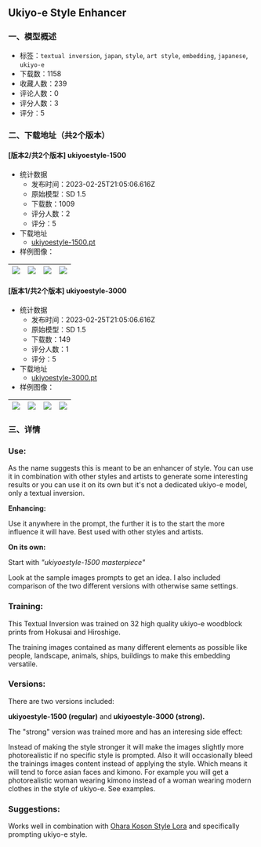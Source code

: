 ## Ukiyo-e Style Enhancer
### 一、模型概述

- 标签：`textual inversion`, `japan`, `style`, `art style`, `embedding`, `japanese`, `ukiyo-e`
- 下载数：1158
- 收藏人数：239
- 评论人数：0
- 评分人数：3
- 评分：5

### 二、下载地址（共2个版本）

#### [版本2/共2个版本] ukiyoestyle-1500

- 统计数据
  - 发布时间：2023-02-25T21:05:06.616Z
  - 原始模型：SD 1.5
  - 下载数：1009
  - 评分人数：2
  - 评分：5
- 下载地址
  - [ukiyoestyle-1500.pt](https://civitai.com/api/download/models/15365)
- 样例图像：

| <img src="https://image.civitai.com/xG1nkqKTMzGDvpLrqFT7WA/2d580342-ab53-4dbd-ff05-17014a66b600/width=450/152869.jpeg" /> | <img src="https://image.civitai.com/xG1nkqKTMzGDvpLrqFT7WA/f5e6dff3-ddf6-4351-e63d-ad74a7003700/width=450/152868.jpeg" /> | <img src="https://image.civitai.com/xG1nkqKTMzGDvpLrqFT7WA/b537d341-9fb0-4ce3-98f0-ea9050865400/width=450/152867.jpeg" /> | <img src="https://image.civitai.com/xG1nkqKTMzGDvpLrqFT7WA/e98d3be6-0260-404a-37f3-9a3f22f7cd00/width=450/152866.jpeg" /> |
| ---- | ---- | ---- | ---- |

#### [版本1/共2个版本] ukiyoestyle-3000

- 统计数据
  - 发布时间：2023-02-25T21:05:06.616Z
  - 原始模型：SD 1.5
  - 下载数：149
  - 评分人数：1
  - 评分：5
- 下载地址
  - [ukiyoestyle-3000.pt](https://civitai.com/api/download/models/15364)
- 样例图像：

| <img src="https://image.civitai.com/xG1nkqKTMzGDvpLrqFT7WA/ffcad1f7-2c3a-4b21-a91f-7af0fbb6a400/width=450/152859.jpeg" /> | <img src="https://image.civitai.com/xG1nkqKTMzGDvpLrqFT7WA/a4e618f3-93c2-4606-c420-11c1fc095100/width=450/152863.jpeg" /> | <img src="https://image.civitai.com/xG1nkqKTMzGDvpLrqFT7WA/da9a91c8-e28f-4569-af11-3e54d1acfb00/width=450/152862.jpeg" /> | <img src="https://image.civitai.com/xG1nkqKTMzGDvpLrqFT7WA/031b76d3-7cf9-4f80-721e-ab7dee280400/width=450/152861.jpeg" /> |
| ---- | ---- | ---- | ---- |


### 三、详情
<h3>Use:</h3><p>As the name suggests this is meant to be an enhancer of style. You can use it in combination with other styles and artists to generate some interesting results or you can use it on its own but it's not a dedicated ukiyo-e model, only a textual inversion.</p><p><strong>Enhancing:</strong></p><p>Use it anywhere in the prompt, the further it is to the start the more influence it will have. Best used with other styles and artists.</p><p><strong>On its own:</strong></p><p>Start with <em>"ukiyoestyle-1500 masterpiece"</em></p><p>Look at the sample images prompts to get an idea. I also included comparison of the two different versions with otherwise same settings.</p><p></p><h3>Training:</h3><p>This Textual Inversion was trained on 32 high quality ukiyo-e woodblock prints from Hokusai and Hiroshige.</p><p>The training images contained as many different elements as possible like people, landscape, animals, ships, buildings to make this embedding versatile.</p><h3></h3><h3>Versions:</h3><p>There are two versions included:</p><p><strong>ukiyoestyle-1500 (regular)</strong> and<strong> ukiyoestyle-3000 (strong).</strong></p><p></p><p>The "strong" version was trained more and has an interesing side effect:</p><p>Instead of making the style stronger it will make the images slightly more photorealistic if no specific style is prompted. Also it will occasionally bleed the trainings images content instead of applying the style. Which means it will tend to force asian faces and kimono. For example you will get a photorealistic woman wearing kimono instead of a woman wearing modern clothes in the style of ukiyo-e. See examples.</p><p></p><h3>Suggestions:</h3><p>Works well in combination with <a target="_blank" rel="ugc" href="https://civitai.com/models/11535/ohara-koson-style-lora">Ohara Koson Style Lora</a> and specifically prompting ukiyo-e style.</p>